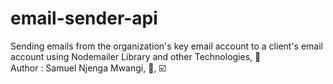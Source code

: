 # email-sender-api
Sending emails from the organization's key email account to a client's email account using Nodemailer Library and other Technologies, :tada:
<br>
Author : Samuel Njenga Mwangi, :rocket:, :ballot_box_with_check:

